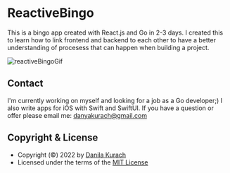 # ReactiveBingo
This is a bingo app created with React.js and Go in 2-3 days. I created this to learn how to link frontend and backend to each other to have a better understanding of procesess that can happen when building a project.

![reactiveBingoGif](https://user-images.githubusercontent.com/84472737/170234746-f164d89e-cb76-4bca-9a2c-b6c626fd0481.gif)


## Contact
I'm currently working on myself and looking for a job as a Go developer;) I also write apps for iOS with Swift and SwiftUI. If you have a question or offer please email me: danyakurach@gmail.com
  
## Copyright & License
- Copyright (©) 2022 by [Danila Kurach](https://github.com/dupreehkuda)
- Licensed under the terms of the [MIT License](./LICENSE)
